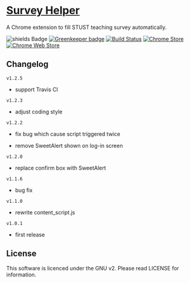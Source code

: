 [Survey Helper](https://goo.gl/sFIkpT)
=============

A Chrome extension to fill STUST teaching survey automatically.

![shields Badge](https://img.shields.io/badge/license-GPLv2-blue.svg)
[![Greenkeeper badge](https://badges.greenkeeper.io/osk2/Survey_Helper.svg)](https://greenkeeper.io/)
[![Build Status](https://travis-ci.org/osk2/Survey_Helper.svg?branch=master)](https://travis-ci.org/osk2/Survey_Helper)
[![Chrome Store](https://img.shields.io/chrome-web-store/v/ldfoemphhkpifbmoapiokpfbkgaklemj.svg)](https://chrome.google.com/webstore/detail/%E5%95%8F%E5%8D%B7%E5%8A%A9%E6%89%8B%EF%B8%B0%E5%8D%97%E5%8F%B0%E7%A7%91%E5%A4%A7%E7%89%88/ldfoemphhkpifbmoapiokpfbkgaklemj?hl=zh-TW)
[![Chrome Web Store](https://img.shields.io/chrome-web-store/rating/ldfoemphhkpifbmoapiokpfbkgaklemj.svg)](https://chrome.google.com/webstore/detail/%E5%95%8F%E5%8D%B7%E5%8A%A9%E6%89%8B%EF%B8%B0%E5%8D%97%E5%8F%B0%E7%A7%91%E5%A4%A7%E7%89%88/ldfoemphhkpifbmoapiokpfbkgaklemj?hl=zh-TW)

## Changelog ##

`v1.2.5`

- support Travis CI

`v1.2.3`

- adjust coding style

`v1.2.2`

- fix bug which cause script triggered twice

- remove SweetAlert shown on log-in screen

`v1.2.0`

- replace confirm box with SweetAlert

`v1.1.6`

- bug fix

`v1.1.0`

- rewrite content_script.js

`v1.0.1`

- first release

## License ##

This software is licenced under the GNU v2. Please read LICENSE for information.


